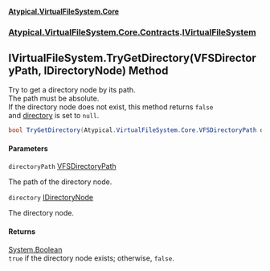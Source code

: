 #### [Atypical.VirtualFileSystem.Core](VirtualFileSystem.md 'VirtualFileSystem')
### [Atypical.VirtualFileSystem.Core.Contracts](VirtualFileSystem.md#Atypical.VirtualFileSystem.Core.Contracts 'Atypical.VirtualFileSystem.Core.Contracts').[IVirtualFileSystem](IVirtualFileSystem.md 'Atypical.VirtualFileSystem.Core.Contracts.IVirtualFileSystem')

## IVirtualFileSystem.TryGetDirectory(VFSDirectoryPath, IDirectoryNode) Method

Try to get a directory node by its path.  
The path must be absolute.  
If the directory node does not exist, this method returns `false`  
and [directory](IVirtualFileSystem.TryGetDirectory(VFSDirectoryPath,IDirectoryNode).md#Atypical.VirtualFileSystem.Core.Contracts.IVirtualFileSystem.TryGetDirectory(Atypical.VirtualFileSystem.Core.VFSDirectoryPath,Atypical.VirtualFileSystem.Core.Contracts.IDirectoryNode).directory 'Atypical.VirtualFileSystem.Core.Contracts.IVirtualFileSystem.TryGetDirectory(Atypical.VirtualFileSystem.Core.VFSDirectoryPath, Atypical.VirtualFileSystem.Core.Contracts.IDirectoryNode).directory') is set to `null`.

```csharp
bool TryGetDirectory(Atypical.VirtualFileSystem.Core.VFSDirectoryPath directoryPath, out Atypical.VirtualFileSystem.Core.Contracts.IDirectoryNode? directory);
```
#### Parameters

<a name='Atypical.VirtualFileSystem.Core.Contracts.IVirtualFileSystem.TryGetDirectory(Atypical.VirtualFileSystem.Core.VFSDirectoryPath,Atypical.VirtualFileSystem.Core.Contracts.IDirectoryNode).directoryPath'></a>

`directoryPath` [VFSDirectoryPath](VFSDirectoryPath.md 'Atypical.VirtualFileSystem.Core.VFSDirectoryPath')

The path of the directory node.

<a name='Atypical.VirtualFileSystem.Core.Contracts.IVirtualFileSystem.TryGetDirectory(Atypical.VirtualFileSystem.Core.VFSDirectoryPath,Atypical.VirtualFileSystem.Core.Contracts.IDirectoryNode).directory'></a>

`directory` [IDirectoryNode](IDirectoryNode.md 'Atypical.VirtualFileSystem.Core.Contracts.IDirectoryNode')

The directory node.

#### Returns
[System.Boolean](https://docs.microsoft.com/en-us/dotnet/api/System.Boolean 'System.Boolean')  
`true` if the directory node exists; otherwise, `false`.